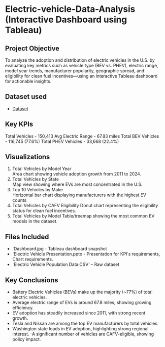 # Electric-vehicle-Data-Analysis (Interactive Dashboard using Tableau)

## Project Objective
To analyze the adoption and distribution of electric vehicles in the U.S. by evaluating key metrics such as vehicle type (BEV vs. PHEV), electric range, model year trends, manufacturer popularity, geographic spread, and eligibility for clean fuel incentives—using an interactive Tableau dashboard for actionable insights.

## Dataset used
- <a href="https://github.com/Gowra-2001/Electric-vehicle-DataAnalysis/commit/0c0fd0321a1c7d008088bbf3c518e5c753076765">Dataset</a>

## Key KPIs
Total Vehicles - 150,413 
Avg Electric Range - 67.83 miles 
Total BEV Vehicles - 116,745 (77.6%) 
Total PHEV Vehicles - 33,668 (22.4%) 

## Visualizations
1. Total Vehicles by Model Year  
   Area chart showing vehicle adoption growth from 2011 to 2024.
2. Total Vehicles by State  
   Map view showing where EVs are most concentrated in the U.S.
3. Top 10 Vehicles by Make  
   Horizontal bar chart displaying manufacturers with the highest EV counts.
4. Total Vehicles by CAFV Eligibility 
   Donut chart representing the eligibility status for clean fuel incentives.
5. Total Vehicles by Model 
   Table/treemap showing the most common EV models in the dataset.

## Files Included
- 'Dashboard.jpg - Tableau dashboard snapshot  
- 'Electric Vehicle Presentation.pptx - Presentation for KPI's requirements, Chart requirements.  
- 'Electric Vehicle Population Data.CSV' – Raw dataset

## Key Conclusions
- Battery Electric Vehicles (BEVs) make up the majority (~77%) of total electric vehicles.
- Average electric range of EVs is around 67.8 miles, showing growing efficiency.
- EV adoption has steadily increased since 2011, with strong recent growth.
- Tesla and Nissan are among the top EV manufacturers by total vehicles.
- Washington state leads in EV adoption, highlighting strong regional interest.
-A significant number of vehicles are CAFV-eligible, showing policy impact.
